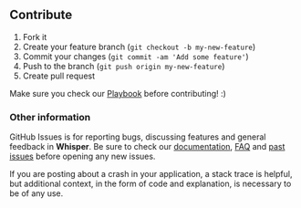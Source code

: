 ## Contribute

1. Fork it
2. Create your feature branch (`git checkout -b my-new-feature`)
3. Commit your changes (`git commit -am 'Add some feature'`)
4. Push to the branch (`git push origin my-new-feature`)
5. Create pull request

Make sure you check our [Playbook](https://github.com/hyperoslo/iOS-playbook) before contributing! :)

### Other information

GitHub Issues is for reporting bugs, discussing features and general feedback in **Whisper**. Be sure to check our [documentation](http://cocoadocs.org/docsets/Whisper), [FAQ](https://github.com/hyperoslo/Whisper/wiki/FAQ) and [past issues](https://github.com/hyperoslo/Whisper/issues?state=closed) before opening any new issues.

If you are posting about a crash in your application, a stack trace is helpful, but additional context, in the form of code and explanation, is necessary to be of any use.
